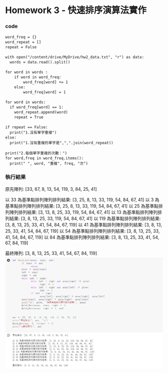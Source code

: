 # Homework 3 - 快速排序演算法實作

### code
```
word_freq = {}
word_repeat = []
repeat = False

with open("/content/drive/MyDrive/hw2_data.txt", "r") as data:
  words = data.read().split()

for word in words :
    if word in word_freq:
        word_freq[word] += 1
    else:
        word_freq[word] = 1

for word in words:
  if word_freq[word] == 1:
    word_repeat.append(word)
    repeat = True

if repeat == False:
  print("1.沒有單字重複")
else:
  print("1.沒有重複的單字是",",".join(word_repeat))

print("2.每個單字重複的次數：")
for word,freq in word_freq.items():
  print(" ", word, "重複", freq, "次")
```

### 執行結果  
原先陣列: [33, 67, 8, 13, 54, 119, 3, 84, 25, 41] 

  以 33 為基準點排列陣列排列結果: [3, 25, 8, 13, 33, 119, 54, 84, 67, 41]
  以 3 為基準點排列陣列排列結果: [3, 25, 8, 13, 33, 119, 54, 84, 67, 41]
  以 25 為基準點排列陣列排列結果: [3, 13, 8, 25, 33, 119, 54, 84, 67, 41]
  以 13 為基準點排列陣列排列結果: [3, 8, 13, 25, 33, 119, 54, 84, 67, 41]
  以 119 為基準點排列陣列排列結果: [3, 8, 13, 25, 33, 41, 54, 84, 67, 119]
  以 41 為基準點排列陣列排列結果: [3, 8, 13, 25, 33, 41, 54, 84, 67, 119]
  以 54 為基準點排列陣列排列結果: [3, 8, 13, 25, 33, 41, 54, 84, 67, 119]
  以 84 為基準點排列陣列排列結果: [3, 8, 13, 25, 33, 41, 54, 67, 84, 119]

最終陣列: [3, 8, 13, 25, 33, 41, 54, 67, 84, 119]
![GitHub Logo](pic_1.png)
